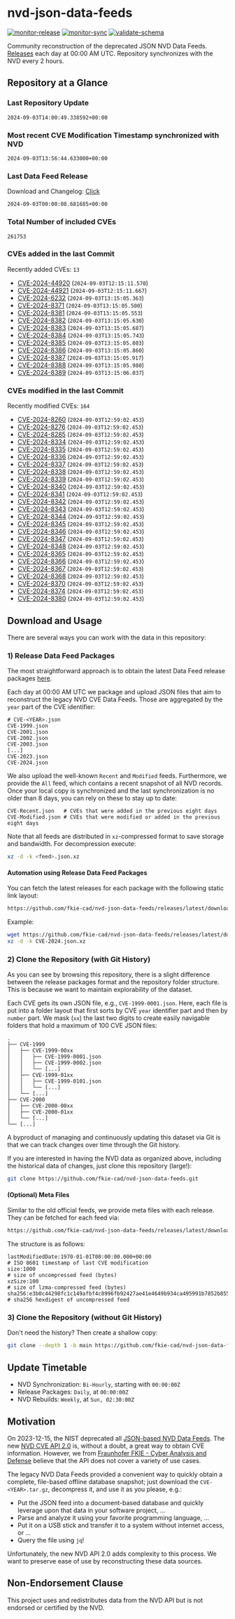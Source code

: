 # nvd-json-data-feeds

[![monitor-release](https://github.com/fkie-cad/nvd-json-data-feeds/actions/workflows/monitor_release.yml/badge.svg)](https://github.com/fkie-cad/nvd-json-data-feeds/actions/workflows/monitor_release.yml)
[![monitor-sync](https://github.com/fkie-cad/nvd-json-data-feeds/actions/workflows/monitor_sync.yml/badge.svg)](https://github.com/fkie-cad/nvd-json-data-feeds/actions/workflows/monitor_sync.yml)
[![validate-schema](https://github.com/fkie-cad/nvd-json-data-feeds/actions/workflows/validate_schema.yml/badge.svg)](https://github.com/fkie-cad/nvd-json-data-feeds/actions/workflows/validate_schema.yml)

Community reconstruction of the deprecated JSON NVD Data Feeds.
[Releases](https://github.com/fkie-cad/nvd-json-data-feeds/releases/latest) each day at 00:00 AM UTC.
Repository synchronizes with the NVD every 2 hours.

## Repository at a Glance

### Last Repository Update

```plain
2024-09-03T14:00:49.338592+00:00
```

### Most recent CVE Modification Timestamp synchronized with NVD

```plain
2024-09-03T13:56:44.633000+00:00
```

### Last Data Feed Release

Download and Changelog: [Click](https://github.com/fkie-cad/nvd-json-data-feeds/releases/latest)

```plain
2024-09-03T00:00:08.681685+00:00
```

### Total Number of included CVEs

```plain
261753
```

### CVEs added in the last Commit

Recently added CVEs: `13`

- [CVE-2024-44920](CVE-2024/CVE-2024-449xx/CVE-2024-44920.json) (`2024-09-03T12:15:11.570`)
- [CVE-2024-44921](CVE-2024/CVE-2024-449xx/CVE-2024-44921.json) (`2024-09-03T12:15:11.667`)
- [CVE-2024-6232](CVE-2024/CVE-2024-62xx/CVE-2024-6232.json) (`2024-09-03T13:15:05.363`)
- [CVE-2024-8371](CVE-2024/CVE-2024-83xx/CVE-2024-8371.json) (`2024-09-03T13:15:05.500`)
- [CVE-2024-8381](CVE-2024/CVE-2024-83xx/CVE-2024-8381.json) (`2024-09-03T13:15:05.553`)
- [CVE-2024-8382](CVE-2024/CVE-2024-83xx/CVE-2024-8382.json) (`2024-09-03T13:15:05.630`)
- [CVE-2024-8383](CVE-2024/CVE-2024-83xx/CVE-2024-8383.json) (`2024-09-03T13:15:05.687`)
- [CVE-2024-8384](CVE-2024/CVE-2024-83xx/CVE-2024-8384.json) (`2024-09-03T13:15:05.743`)
- [CVE-2024-8385](CVE-2024/CVE-2024-83xx/CVE-2024-8385.json) (`2024-09-03T13:15:05.803`)
- [CVE-2024-8386](CVE-2024/CVE-2024-83xx/CVE-2024-8386.json) (`2024-09-03T13:15:05.860`)
- [CVE-2024-8387](CVE-2024/CVE-2024-83xx/CVE-2024-8387.json) (`2024-09-03T13:15:05.917`)
- [CVE-2024-8388](CVE-2024/CVE-2024-83xx/CVE-2024-8388.json) (`2024-09-03T13:15:05.980`)
- [CVE-2024-8389](CVE-2024/CVE-2024-83xx/CVE-2024-8389.json) (`2024-09-03T13:15:06.037`)


### CVEs modified in the last Commit

Recently modified CVEs: `164`

- [CVE-2024-8260](CVE-2024/CVE-2024-82xx/CVE-2024-8260.json) (`2024-09-03T12:59:02.453`)
- [CVE-2024-8276](CVE-2024/CVE-2024-82xx/CVE-2024-8276.json) (`2024-09-03T12:59:02.453`)
- [CVE-2024-8285](CVE-2024/CVE-2024-82xx/CVE-2024-8285.json) (`2024-09-03T12:59:02.453`)
- [CVE-2024-8334](CVE-2024/CVE-2024-83xx/CVE-2024-8334.json) (`2024-09-03T12:59:02.453`)
- [CVE-2024-8335](CVE-2024/CVE-2024-83xx/CVE-2024-8335.json) (`2024-09-03T12:59:02.453`)
- [CVE-2024-8336](CVE-2024/CVE-2024-83xx/CVE-2024-8336.json) (`2024-09-03T12:59:02.453`)
- [CVE-2024-8337](CVE-2024/CVE-2024-83xx/CVE-2024-8337.json) (`2024-09-03T12:59:02.453`)
- [CVE-2024-8338](CVE-2024/CVE-2024-83xx/CVE-2024-8338.json) (`2024-09-03T12:59:02.453`)
- [CVE-2024-8339](CVE-2024/CVE-2024-83xx/CVE-2024-8339.json) (`2024-09-03T12:59:02.453`)
- [CVE-2024-8340](CVE-2024/CVE-2024-83xx/CVE-2024-8340.json) (`2024-09-03T12:59:02.453`)
- [CVE-2024-8341](CVE-2024/CVE-2024-83xx/CVE-2024-8341.json) (`2024-09-03T12:59:02.453`)
- [CVE-2024-8342](CVE-2024/CVE-2024-83xx/CVE-2024-8342.json) (`2024-09-03T12:59:02.453`)
- [CVE-2024-8343](CVE-2024/CVE-2024-83xx/CVE-2024-8343.json) (`2024-09-03T12:59:02.453`)
- [CVE-2024-8344](CVE-2024/CVE-2024-83xx/CVE-2024-8344.json) (`2024-09-03T12:59:02.453`)
- [CVE-2024-8345](CVE-2024/CVE-2024-83xx/CVE-2024-8345.json) (`2024-09-03T12:59:02.453`)
- [CVE-2024-8346](CVE-2024/CVE-2024-83xx/CVE-2024-8346.json) (`2024-09-03T12:59:02.453`)
- [CVE-2024-8347](CVE-2024/CVE-2024-83xx/CVE-2024-8347.json) (`2024-09-03T12:59:02.453`)
- [CVE-2024-8348](CVE-2024/CVE-2024-83xx/CVE-2024-8348.json) (`2024-09-03T12:59:02.453`)
- [CVE-2024-8365](CVE-2024/CVE-2024-83xx/CVE-2024-8365.json) (`2024-09-03T12:59:02.453`)
- [CVE-2024-8366](CVE-2024/CVE-2024-83xx/CVE-2024-8366.json) (`2024-09-03T12:59:02.453`)
- [CVE-2024-8367](CVE-2024/CVE-2024-83xx/CVE-2024-8367.json) (`2024-09-03T12:59:02.453`)
- [CVE-2024-8368](CVE-2024/CVE-2024-83xx/CVE-2024-8368.json) (`2024-09-03T12:59:02.453`)
- [CVE-2024-8370](CVE-2024/CVE-2024-83xx/CVE-2024-8370.json) (`2024-09-03T12:59:02.453`)
- [CVE-2024-8374](CVE-2024/CVE-2024-83xx/CVE-2024-8374.json) (`2024-09-03T12:59:02.453`)
- [CVE-2024-8380](CVE-2024/CVE-2024-83xx/CVE-2024-8380.json) (`2024-09-03T12:59:02.453`)


## Download and Usage

There are several ways you can work with the data in this repository:

### 1) Release Data Feed Packages

The most straightforward approach is to obtain the latest Data Feed release packages [here](https://github.com/fkie-cad/nvd-json-data-feeds/releases/latest).

Each day at 00:00 AM UTC we package and upload JSON files that aim to reconstruct the legacy NVD CVE Data Feeds.
Those are aggregated by the `year` part of the CVE identifier:

```
# CVE-<YEAR>.json
CVE-1999.json
CVE-2001.json
CVE-2002.json
CVE-2003.json
[...]
CVE-2023.json
CVE-2024.json
```

We also upload the well-known `Recent` and `Modified` feeds.
Furthermore, we provide the `All` feed, which contains a recent snapshot of all NVD records.
Once your local copy is synchronized and the last synchronization is no older than 8 days, you can rely on these to stay up to date:

```plain
CVE-Recent.json   # CVEs that were added in the previous eight days
CVE-Modified.json # CVEs that were modified or added in the previous eight days
```

Note that all feeds are distributed in `xz`-compressed format to save storage and bandwidth.
For decompression execute:

```sh
xz -d -k <feed>.json.xz
```

#### Automation using Release Data Feed Packages

You can fetch the latest releases for each package with the following static link layout:

```sh
https://github.com/fkie-cad/nvd-json-data-feeds/releases/latest/download/CVE-<YEAR>.json.xz
```

Example:

```sh
wget https://github.com/fkie-cad/nvd-json-data-feeds/releases/latest/download/CVE-2024.json.xz
xz -d -k CVE-2024.json.xz
```

### 2) Clone the Repository (with Git History)

As you can see by browsing this repository, there is a slight difference between the release packages format and the repository folder structure.
This is because we want to maintain explorability of the dataset.

Each CVE gets its own JSON file, e.g., `CVE-1999-0001.json`.
Here, each file is put into a folder layout that first sorts by CVE `year` identifier part and then by `number` part.
We mask (`xx`) the last two digits to create easily navigable folders that hold a maximum of 100 CVE JSON files:

```plain
.
├── CVE-1999
│   ├── CVE-1999-00xx
│   │   ├── CVE-1999-0001.json
│   │   ├── CVE-1999-0002.json
│   │   └── [...]
│   ├── CVE-1999-01xx
│   │   ├── CVE-1999-0101.json
│   │   └── [...]
│   └── [...]
├── CVE-2000
│   ├── CVE-2000-00xx
│   ├── CVE-2000-01xx
│   └── [...]
└── [...]
```

A byproduct of managing and continuously updating this dataset via Git is that we can track changes over time through the Git history.

If you are interested in having the NVD data as organized above, including the historical data of changes, just clone this repository (large!):

```sh
git clone https://github.com/fkie-cad/nvd-json-data-feeds.git
```

#### (Optional) Meta Files

Similar to the old official feeds, we provide meta files with each release. They can be fetched for each feed via:

```sh
https://github.com/fkie-cad/nvd-json-data-feeds/releases/latest/download/CVE-<YEAR>.meta
```

The structure is as follows:

```plain
lastModifiedDate:1970-01-01T00:00:00.000+00:00                          # ISO 8601 timestamp of last CVE modification
size:1000                                                               # size of uncompressed feed (bytes)
xzSize:100                                                              # size of lzma-compressed feed (bytes)
sha256:e3b0c44298fc1c149afbf4c8996fb92427ae41e4649b934ca495991b7852b855 # sha256 hexdigest of uncompressed feed
```

### 3) Clone the Repository (without Git History)

Don't need the history? Then create a shallow copy:

```sh
git clone --depth 1 -b main https://github.com/fkie-cad/nvd-json-data-feeds.git
```


## Update Timetable

* NVD Synchronization: `Bi-Hourly`, starting with `00:00:00Z`
* Release Packages: `Daily`, at `00:00:00Z`
* NVD Rebuilds: `Weekly`, at `Sun, 02:30:00Z`


## Motivation

On 2023-12-15, the NIST deprecated all [JSON-based NVD Data Feeds](https://nvd.nist.gov/vuln/data-feeds#divRetirementBanner-1).
The new [NVD CVE API 2.0](https://nvd.nist.gov/developers/vulnerabilities) is, without a doubt, a great way to obtain CVE information.
However, we from [Fraunhofer FKIE - Cyber Analysis and Defense](https://www.fkie.fraunhofer.de/en/departments/cad.html) believe that the API does not cover a variety of use cases.

The legacy NVD Data Feeds provided a convenient way to quickly obtain a complete, file-based offline database snapshot; just download the `CVE-<YEAR>.tar.gz`, decompress it, and use it as you please, e.g.:

- Put the JSON feed into a document-based database and quickly leverage upon that data in your software project, ...
- Parse and analyze it using your favorite programming language, ...
- Put it on a USB stick and transfer it to a system without internet access, or ...
- Query the file using `jq`!

Unfortunately, the new NVD API 2.0 adds complexity to this process.
We want to preserve ease of use by reconstructing these data sources.

## Non-Endorsement Clause

This project uses and redistributes data from the NVD API but is not endorsed or certified by the NVD.